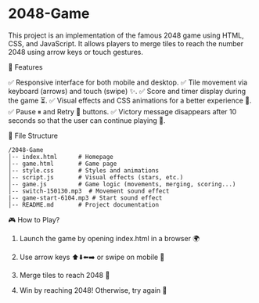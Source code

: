# 2048-Game

This project is an implementation of the famous 2048 game using HTML, CSS, and JavaScript. It allows players to merge tiles to reach the number 2048 using arrow keys or touch gestures.

🚀 Features

✅ Responsive interface for both mobile and desktop.
✅ Tile movement via keyboard (arrows) and touch (swipe) ✨.
✅ Score and timer display during the game ⏳.
✅ Visual effects and CSS animations for a better experience 🎨.
✅ Pause ⏸ and Retry 🔄 buttons.
✅ Victory message disappears after 10 seconds so that the user can continue playing 🎉.

📂 File Structure
```
/2048-Game
│-- index.html      # Homepage
│-- game.html       # Game page
│-- style.css       # Styles and animations
│-- script.js       # Visual effects (stars, etc.)
│-- game.js         # Game logic (movements, merging, scoring...)
│-- switch-150130.mp3  # Movement sound effect
|-- game-start-6104.mp3 # Start sound effect
│-- README.md       # Project documentation
```

🎮 How to Play?

1. Launch the game by opening index.html in a browser 🌍

2. Use arrow keys ⬆️⬇️⬅️➡️ or swipe on mobile 📱

3. Merge tiles to reach 2048 🎯

4. Win by reaching 2048! Otherwise, try again 🔄
   
